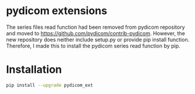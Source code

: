 # pydicom extensions
The series files read function had been removed from pydicom repository and moved to https://github.com/pydicom/contrib-pydicom. However, the new repository does neither include setup.py or provide pip install function. Therefore, I made this to install the pydicom series read function by pip.

# Installation

```sh
pip install --upgrade pydicom_ext
```

